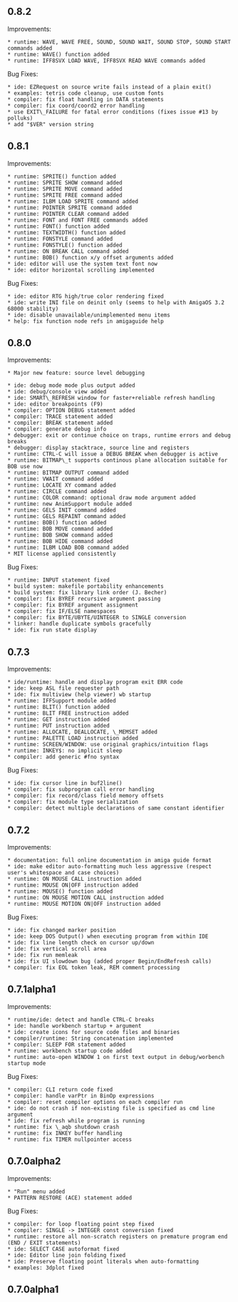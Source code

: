 ## 0.8.2

Improvements:

    * runtime: WAVE, WAVE FREE, SOUND, SOUND WAIT, SOUND STOP, SOUND START commands added
    * runtime: WAVE() function added
    * runtime: IFF8SVX LOAD WAVE, IFF8SVX READ WAVE commands added

Bug Fixes:

    * ide: EZRequest on source write fails instead of a plain exit()
    * examples: tetris code cleanup, use custom fonts
    * compiler: fix float handling in DATA statements
    * compiler: fix coord/coord2 error handling
    * use EXIT\_FAILURE for fatal error conditions (fixes issue #13 by polluks)
    * add "$VER" version string

## 0.8.1

Improvements:

    * runtime: SPRITE() function added
    * runtime: SPRITE SHOW command added
    * runtime: SPRITE MOVE command added
    * runtime: SPRITE FREE command added
    * runtime: ILBM LOAD SPRITE command added
    * runtime: POINTER SPRITE command added
    * runtime: POINTER CLEAR command added
    * runtime: FONT and FONT FREE commands added
    * runtime: FONT() function added
    * runtime: TEXTWIDTH() function added
    * runtime: FONSTYLE command added
    * runtime: FONSTYLE() function added
    * runtime: ON BREAK CALL command added
    * runtime: BOB() function x/y offset arguments added
    * ide: editor will use the system text font now
    * ide: editor horizontal scrolling implemented

Bug Fixes:

    * ide: editor RTG high/true color rendering fixed
    * ide: write INI file on deinit only (seems to help with AmigaOS 3.2 68000 stability)
    * ide: disable unavailable/unimplemented menu items
    * help: fix function node refs in amigaguide help

## 0.8.0

Improvements:

    * Major new feature: source level debugging

    * ide: debug mode mode plus output added
    * ide: debug/console view added
    * ide: SMART\_REFRESH window for faster+reliable refresh handling
    * ide: editor breakpoints (F9)
    * compiler: OPTION DEBUG statement added
    * compiler: TRACE statement added
    * compiler: BREAK statement added
    * compiler: generate debug info
    * debugger: exit or continue choice on traps, runtime errors and debug breaks
    * debugger: display stacktrace, source line and registers
    * runtime: CTRL-C will issue a DEBUG BREAK when debugger is active
    * runtime: BITMAP\_t supports continous plane allocation suitable for BOB use now
    * runtime: BITMAP OUTPUT command added
    * runtime: VWAIT command added
    * runtime: LOCATE XY command added
    * runtime: CIRCLE command added
    * runtime: COLOR command: optional draw mode argument added
    * runtime: new AnimSupport module added
    * runtime: GELS INIT command added
    * runtime: GELS REPAINT command added
    * runtime: BOB() function added
    * runtime: BOB MOVE command added
    * runtime: BOB SHOW command added
    * runtime: BOB HIDE command added
    * runtime: ILBM LOAD BOB command added
    * MIT license applied consistently

Bug Fixes:

    * runtime: INPUT statement fixed
    * build system: makefile portability enhancements
    * build system: fix library link order (J. Becher)
    * compiler: fix BYREF recursive argument passing
    * compiler: fix BYREF argument assignment
    * compiler: fix IF/ELSE namespaces
    * compiler: fix BYTE/UBYTE/UINTEGER to SINGLE conversion
    * linker: handle duplicate symbols gracefully
    * ide: fix run state display

## 0.7.3

Improvements:

    * ide/runtime: handle and display program exit ERR code
    * ide: keep ASL file requester path
    * ide: fix multiview (help viewer) wb startup
    * runtime: IFFSupport module added
    * runtime: BLIT() function added
    * runtime: BLIT FREE instruction added
    * runtime: GET instruction added
    * runtime: PUT instruction added
    * runtime: ALLOCATE, DEALLOCATE, \_MEMSET added
    * runtime: PALETTE LOAD instruction added
    * runtime: SCREEN/WINDOW: use original graphics/intuition flags
    * runtime: INKEY$: no implicit sleep
    * compiler: add generic #fno syntax

Bug Fixes:

    * ide: fix cursor line in buf2line()
    * compiler: fix subprogram call error handling
    * compiler: fix record/class field memory offsets
    * compiler: fix module type serialization
    * compiler: detect multiple declarations of same constant identifier

## 0.7.2

Improvements:

    * documentation: full online documentation in amiga guide format
    * ide: make editor auto-formatting much less aggressive (respect user's whitespace and case choices)
    * runtime: ON MOUSE CALL instruction added
    * runtime: MOUSE ON|OFF instruction added
    * runtime: MOUSE() function added
    * runtime: ON MOUSE MOTION CALL instruction added
    * runtime: MOUSE MOTION ON|OFF instruction added

Bug Fixes:

    * ide: fix changed marker position
    * ide: keep DOS Output() when executing program from within IDE
    * ide: fix line length check on cursor up/down
    * ide: fix vertical scroll area
    * ide: fix run memleak
    * ide: fix UI slowdown bug (added proper Begin/EndRefresh calls)
    * compiler: fix EOL token leak, REM comment processing

## 0.7.1alpha1

Improvements:

    * runtime/ide: detect and handle CTRL-C breaks
    * ide: handle workbench startup + argument
    * ide: create icons for source code files and binaries
    * compiler/runtime: String concatenation implemented
    * compiler: SLEEP FOR statement added
    * runtime: workbench startup code added
    * runtime: auto-open WINDOW 1 on first text output in debug/worbench startup mode

Bug Fixes:

    * compiler: CLI return code fixed
    * compiler: handle varPtr in BinOp expressions
    * compiler: reset compiler options on each compiler run
    * ide: do not crash if non-existing file is specified as cmd line argument
    * ide: fix refresh while program is running
    * runtime: fix \_aqb shutdown crash
    * runtime: fix INKEY buffer handling
    * runtime: fix TIMER nullpointer access

## 0.7.0alpha2

Improvements:

    * "Run" menu added
    * PATTERN RESTORE (ACE) statement added

Bug Fixes:

    * compiler: for loop floating point step fixed
    * compiler: SINGLE -> INTEGER const conversion fixed
    * runtime: restore all non-scratch registers on premature program end (END / EXIT statements)
	* ide: SELECT CASE autoformat fixed
    * ide: Editor line join folding fixed
    * ide: Preserve floating point literals when auto-formatting
    * examples: 3dplot fixed

## 0.7.0alpha1


